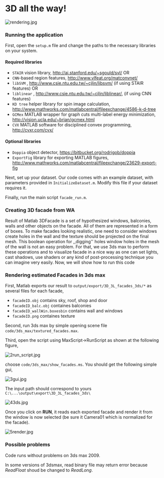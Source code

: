 # 3D all the way! #

![rendering.jpg](https://bitbucket.org/repo/deay7R/images/402738020-rendering.jpg)

### Running the application
First, open the ```setup.m``` file and change the paths to the necessary libraries on your system. 

#### Required libraries

* ```STAIR``` vision library, http://ai.stanford.edu/~sgould/svl/ OR
* ```CNN```-based region features, http://www.vlfeat.org/matconvnet/
* ```libSVM``` , http://www.csie.ntu.edu.tw/~cjlin/libsvm/ (if using STAIR features) OR
* ```liblinear``` , http://www.csie.ntu.edu.tw/~cjlin/liblinear/, (if using CNN features)
* ```KD tree``` helper library for spin image calculation, http://www.mathworks.com/matlabcentral/fileexchange/4586-k-d-tree
* ```GCMex``` MATLAB wrapper for graph cuts multi-label energy minimization, http://vision.ucla.edu/~brian/gcmex.html
* ```CVX``` MATLAB software for disciplined convex programming, http://cvxr.com/cvx/

#### Optional libraries

* ```Doppia``` object detector, https://bitbucket.org/rodrigob/doppia
* ```ExportFig``` library for exporting MATLAB figures, http://www.mathworks.com/matlabcentral/fileexchange/23629-export-fig


Next, set up your dataset. Our code comes with an example dataset, with parameters provided in ```InitializeDataset.m```. Modify this file if your dataset requires it.

Finally, run the main script ```facade_run.m```.

### Creating 3D facade from WA

Result of Matlab 3DFacade is a set of hypothesized windows, balconies, walls and other objects on the facade. All of them are represented in a form of boxes. To make facades looking realistic, one need to consider windows create holes in the wall and the texture should be projected on the final mesh. This boolean operation for ,,digging'' holes window holes in the mesh of the wall is not an easy problem. For that, we use 3ds max to perform these operations and to visualize facade in a nice way as one can set lights, cast shadows, use shaders or any kind of post-processing technique you can imagine very easily. Now, we will show how to run this code

### Rendering estimated Facades in 3ds max

First, Matlab exports our result to ```output/export/3D_3L_facades_3ds/*``` as several files for each facade,

* ```facadeID.obj``` contains sky, roof, shop and door
* ```facadeID_balc.obj``` containes balconies
* ```facadeID_wallWin.boxesbin``` contains wall and windows
* ```facadeID.png``` containes texture


Second, run 3ds max by simple opening scene file ```code/3ds_max/textured_facades.max```.

Third, open the script using MaxScript->RunScript as shown at the following figure,

![2run_script.jpg](https://bitbucket.org/repo/deay7R/images/4177371873-2run_script.jpg)

choose ```code/3ds_max/show_facades.ms```. You should get the following simple gui,

![3gui.jpg](https://bitbucket.org/repo/deay7R/images/2092428085-3gui.jpg)

The input path should correspond to yours ```C:\...\output\export\3D_3L_facades_3ds\``` 

![43ds.jpg](https://bitbucket.org/repo/deay7R/images/912925717-43ds.jpg)

Once you click on **RUN**, it reads each exported facade and render it from the window is now selected (be sure it Camera01 which is normalized for the facade).

![5render.jpg](https://bitbucket.org/repo/deay7R/images/671782614-5render.jpg)

### Possible problems
Code runs without problems on 3ds max 2009.

In some versions of 3dsmax, read binary file may return error because *ReadFloat* shoud be changed to *ReadLong*.
